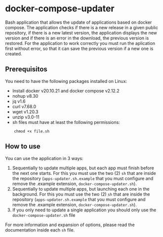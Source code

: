 # docker-compose-updater
Bash application that allows the update of applications based on docker compose.
The application checks if there is a new release in a given public repository, if there is a new latest version, the application displays the new version and if there is an error in the download, the previous version is restored.
For the application to work correctly you must run the aplication first without error, so that it can save the previous version if a new one is created.

## Prerequisitos
You need to have the following packages installed on Linux:

* Install docker v20.10.21 and docker compose v2.12.2
* nohup v8.30
* jq v1.6
* curl v7.68.0
* wget v1.20.3
* unzip v3.0-11
* sh files must have at least the following permissions:
```
    chmod +x file.sh
```

## How to use
You can use the application in 3 ways:
1. Sequentially to update multiple apps, but each app must finish before the next one starts.
For this you must use the two (2) ``sh`` that are inside the repository (``apps-updater.sh.example`` that you must configure and remove the .example extension, ``docker-compose-updater.sh``).
2. Sequentially to update multiple apps, but launching each one in the background.
For this you must use the two (2) ``sh`` that are inside the repository (``apps-updater.sh.example`` that you must configure and remove the .example extension, ``docker-compose-updater.sh``).
3. If you only need to update a single application you should only use the ``docker-compose-updater.sh`` file

For more information and expansion of options, please read the documentation inside each ``sh`` file.
